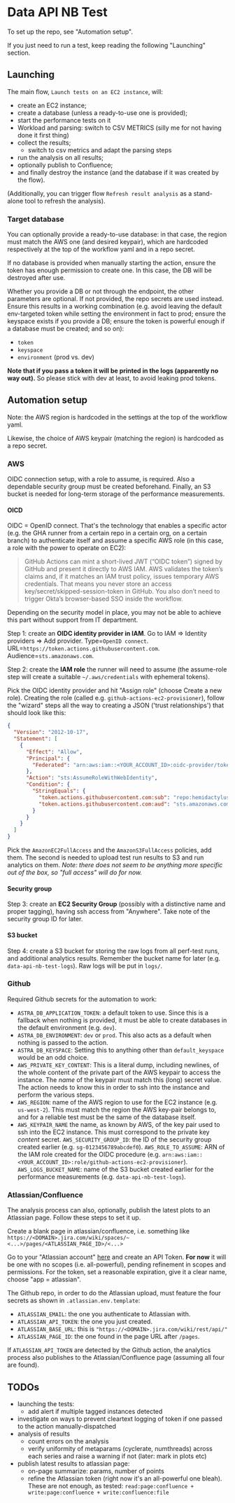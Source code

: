 # Data API NB Test

To set up the repo, see "Automation setup".

If you just need to run a test, keep reading the following "Launching" section.

## Launching

The main flow, `Launch tests on an EC2 instance`, will:

- create an EC2 instance;
- create a database (unless a ready-to-use one is provided);
- start the performance tests on it
- Workload and parsing: switch to CSV METRICS (silly me for not having done it first thing)
- collect the results;
  - switch to csv metrics and adapt the parsing steps
- run the analysis on all results;
- optionally publish to Confluence;
- and finally destroy the instance (and the database if it was created by the flow).

(Additionally, you can trigger flow `Refresh result analysis` as a stand-alone tool to refresh the analysis).

### Target database

You can optionally provide a ready-to-use database: in that case, the region must match the AWS one (and desired keypair), which are hardcoded respectively at the top of the workflow yaml and in a repo secret.

If no database is provided when manually starting the action, ensure the token has enough permission to create one. In this case, the DB will be destroyed after use.

Whether you provide a DB or not through the endpoint, the other parameters are optional. If not provided, the repo secrets are used instead. Ensure this results in a working combination (e.g. avoid leaving the default env-targeted token while setting the environment in fact to prod; ensure the keyspace exists if you provide a DB; ensure the token is powerful enough if a database must be created; and so on):

- `token`
- `keyspace`
- `environment` (prod vs. dev)

**Note that if you pass a token it will be printed in the logs (apparently no way out).** So please stick with dev at least, to avoid leaking prod tokens.

## Automation setup

Note: the AWS region is hardcoded in the settings at the top of the workflow yaml.

Likewise, the choice of AWS keypair (matching the region) is hardcoded as a repo secret.

### AWS

OIDC connection setup, with a role to assume, is required. Also a dependable security group must be created beforehand. Finally, an S3 bucket is needed for long-term storage of the performance measurements.

#### OICD

OIDC = OpenID connect. That's the technology that enables a specific actor (e.g. the GHA runner from a certain repo in a certain org, on a certain branch) to authenticate itself and assume a specific AWS role (in this case, a role with the power to operate on EC2):
> GitHub Actions can mint a short-lived JWT (“OIDC token”) signed by GitHub and present it directly to AWS IAM. AWS validates the token’s claims and, if it matches an IAM trust policy, issues temporary AWS credentials. That means you never store an access key/secret/skipped-session-token in GitHub. You also don’t need to trigger Okta’s browser-based SSO inside the workflow.

Depending on the security model in place, you may not be able to achieve this part without support from IT department.

Step 1: create an **OIDC identity provider in IAM**. Go to IAM ⇒ Identity providers ⇒ Add provider.
Type=`OpenID connect`. URL=`https://token.actions.githubusercontent.com`. Audience=`sts.amazonaws.com`.

Step 2: create the **IAM role** the runner will need to assume (the assume-role step will create a suitable `~/.aws/credentials` with ephemeral tokens).

Pick the OIDC identity provider and hit "Assign role" (choose Create a new role). Creating the role (called e.g. `github-actions-ec2-provisioner`), follow the "wizard" steps all the way to creating a JSON ('trust relationships') that should look like this:

```json
{
  "Version": "2012-10-17",
  "Statement": [
    {
      "Effect": "Allow",
      "Principal": {
        "Federated": "arn:aws:iam::<YOUR_ACCOUNT_ID>:oidc-provider/token.actions.githubusercontent.com"
      },
      "Action": "sts:AssumeRoleWithWebIdentity",
      "Condition": {
        "StringEquals": {
          "token.actions.githubusercontent.com:sub": "repo:hemidactylus/data-api-nb-test:ref:refs/heads/main",
          "token.actions.githubusercontent.com:aud": "sts.amazonaws.com"
        }
      }
    }
  ]
}
```

Pick the `AmazonEC2FullAccess` and the `AmazonS3FullAccess` policies, add them. The second is needed to upload test run results to S3 and run analytics on them.
_Note: there does not seem to be anything more specific out of the box, so "full access" will do for now._

#### Security group

Step 3: create an **EC2 Security Group** (possibly with a distinctive name and proper tagging), having ssh access from "Anywhere". Take note of the security group ID for later.

#### S3 bucket

Step 4: create a S3 bucket for storing the raw logs from all perf-test runs, and additional analytics results. Remember the bucket name for later (e.g. `data-api-nb-test-logs`). Raw logs will be put in `logs/`.

### Github

Required Github secrets for the automation to work:

- `ASTRA_DB_APPLICATION_TOKEN`: a default token to use. Since this is a fallback when nothing is provided, it must be able to create databases in the default environment (e.g. `dev`).
- `ASTRA_DB_ENVIRONMENT`: `dev` or `prod`. This also acts as a default when nothing is passed to the action.
- `ASTRA_DB_KEYSPACE`: Setting this to anything other than `default_keyspace` would be an odd choice.
- `AWS_PRIVATE_KEY_CONTENT`: This is a literal dump, including newlines, of the whole content of the private part of the AWS keypair to access the instance. The _name_ of the keypair must match this (long) secret value. The action needs to know this in order to ssh into the instance and perform the various steps.
- `AWS_REGION`: name of the AWS region to use for the EC2 instance (e.g. `us-west-2`). This must match the region the AWS key-pair belongs to, and for a reliable test must be the same of the database itself.
- `AWS_KEYPAIR_NAME` the name, as known by AWS, of the key pair used to ssh into the EC2 instance. This must correspond to the private key _content_ secret.
`AWS_SECURITY_GROUP_ID`: the ID of the security group created earlier (e.g. `sg-0123456789abcdef0`).
`AWS_ROLE_TO_ASSUME`: ARN of the IAM role created for the OIDC procedure (e.g. `arn:aws:iam::<YOUR_ACCOUNT_ID>:role/github-actions-ec2-provisioner`).
`AWS_LOGS_BUCKET_NAME`: name of the S3 bucket created earlier for the performance measurements (e.g. `data-api-nb-test-logs`).


### Atlassian/Confluence

The analysis process can also, optionally, publish the latest plots to an Atlassian page.
Follow these steps to set it up.

Create a blank page in atlassian/confluence, i.e. something like
`https://<DOMAIN>.jira.com/wiki/spaces/~<...>/pages/<ATLASSIAN_PAGE_ID>/<...>`

Go to your "Atlassian account"
[here](https://id.atlassian.com/manage-profile/security/api-tokens)
and create an API Token. **For now** it will be one with no scopes (i.e. all-powerful),
pending refinement in scopes and permissions. For the token, set a reasonable expiration,
give it a clear name, choose "app = atlassian".

The Github repo, in order to do the Atlassian upload, must feature the four secrets as shown
in `.atlassian.env.template`:

- `ATLASSIAN_EMAIL`: the one you authenticate to Atlassian with.
- `ATLASSIAN_API_TOKEN`: the one you just created.
- `ATLASSIAN_BASE_URL`: this is `"https://<DOMAIN>.jira.com/wiki/rest/api/"`
- `ATLASSIAN_PAGE_ID`: the one found in the page URL after `/pages`.

If `ATLASSIAN_API_TOKEN` are detected by the Github action, the analytics process also publishes
to the Atlassian/Confluence page (assuming all four are found).

## TODOs

- launching the tests:
  - add alert if multiple tagged instances detected
- investigate on ways to prevent cleartext logging of token if one passed to the action manually-dispatched
- analysis of results
  - count errors on the analysis
  - verify uniformity of metaparams (cyclerate, numthreads) across each series and raise a warning if not (later: mark in plots etc)
- publish latest results to atlassian page:
  - on-page summarize: params, number of points
  - refine the Atlassian token (right now it's an all-powerful one bleah). These are not enough, as tested: `read:page:confluence + write:page:confluence + write:confluence:file`
